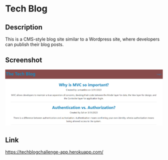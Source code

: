 # Tech Blog


## Description

This is a CMS-style blog site similar to a Wordpress site, where developers can publish their blog posts.

## Screenshot

![image](./assets/images/Screenshot.png)



## Link

https://techblogchallenge-app.herokuapp.com/  

